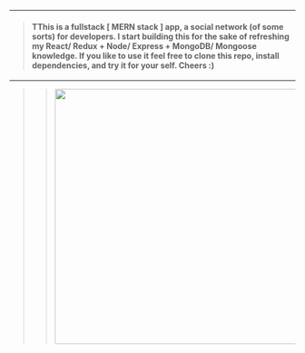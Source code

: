 ___
> #### TThis is a fullstack [ MERN stack ] app, a social network (of some sorts) for developers. I start building this for the sake of refreshing my React/ Redux + Node/ Express + MongoDB/ Mongoose knowledge. If you like to use it feel free to clone this repo, install dependencies, and try it for your self. Cheers :)
___
> >
> > <img src="https://github.com/BiggaHD/DevConnector/blob/master/stack.svg" height="450" width="600">
